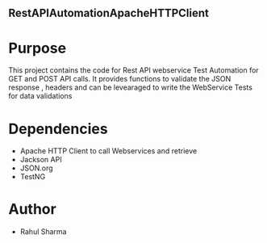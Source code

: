 ## RestAPIAutomationApacheHTTPClient

# Purpose
This project contains the code for Rest API webservice Test Automation for GET and POST API calls.
It provides functions to validate the JSON response , headers and can be levearaged to write the WebService Tests for data validations

# Dependencies
* Apache HTTP Client to call Webservices and retrieve 
* Jackson API
* JSON.org
* TestNG

# Author
* Rahul Sharma
